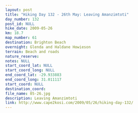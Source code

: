 ```yaml
---
layout: post
title: "Hiking Day 132 - 26th May: Leaving Amanzimtoti"
day_number: 132
post_id: NULL
hike_date: 2009-05-26
km: 18.7
map_number: 61
destination: Brighton Beach
overnight: Glenda and Haldane Howieson
terrain: Beach and roads
nature_reserve: 
notes: NULL
start_coord_lat: NULL
start_coord_long: NULL
end_coord_lat: -29.933883
end_coord_long: 31.011117
start_coord: NULL
destination_coord: 
file_name: 05-26.jpg
description: Leaving Amanzimtoti
link: http://www.cape2kosi.com/2009/05/26/hiking-day-132/
---
```

